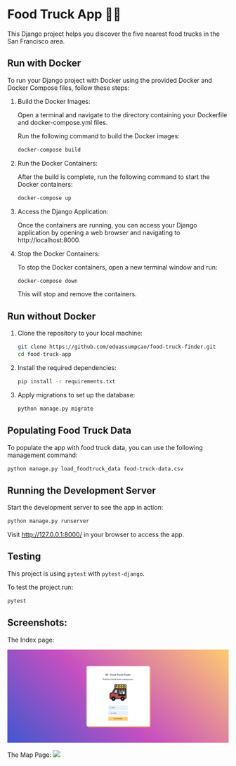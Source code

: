 # Food Truck App 🚛🌮

This Django project helps you discover the five nearest food trucks in the San Francisco area.

## Run with Docker

To run your Django project with Docker using the provided Docker and Docker Compose files, follow these steps:

1. Build the Docker Images:

    Open a terminal and navigate to the directory containing your Dockerfile and docker-compose.yml files.

    Run the following command to build the Docker images:
    ```bash
    docker-compose build
    ```
2. Run the Docker Containers:

    After the build is complete, run the following command to start the Docker containers:
    ```bash
    docker-compose up
    ```

3. Access the Django Application:

    Once the containers are running, you can access your Django application by opening a web browser and navigating to http://localhost:8000.

4. Stop the Docker Containers:

    To stop the Docker containers, open a new terminal window and run:
    ```bash
    docker-compose down
    ```
    This will stop and remove the containers.

## Run without Docker
1. Clone the repository to your local machine:

   ```bash
   git clone https://github.com/eduassumpcao/food-truck-finder.git
   cd food-truck-app
   ```

2. Install the required dependencies:
    ```bash
    pip install -r requirements.txt
    ```
2. Apply migrations to set up the database:
    ```bash
    python manage.py migrate
    ```

## Populating Food Truck Data
To populate the app with food truck data, you can use the following management command:

```bash
python manage.py load_foodtruck_data food-truck-data.csv
```

## Running the Development Server
Start the development server to see the app in action:
```bash
python manage.py runserver
```
Visit http://127.0.0.1:8000/ in your browser to access the app.

## Testing
This project is using `pytest` with `pytest-django`.

To test the project run:
 ```bash
 pytest
 ```

 ## Screenshots:
 The Index page:

 <img src="screenshots/index.png"/>

 The Map Page:
  <img src="screenshots/map.png"/>
